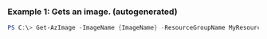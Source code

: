 
### Example 1: Gets an image. (autogenerated)
```powershell
PS C:\> Get-AzImage -ImageName {ImageName} -ResourceGroupName MyResourceGroup


